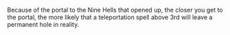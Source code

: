Because of the portal to the Nine Hells that opened up, the closer you get to the portal, the more likely that a teleportation spell above 3rd will leave a permanent hole in reality.